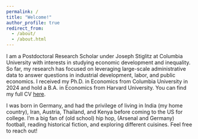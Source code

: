 ```yaml
---
permalink: /
title: "Welcome!"
author_profile: true
redirect_from: 
  - /about/
  - /about.html
---
```


<medium> I am a Postdoctoral Research Scholar under Joseph Stiglitz at Columbia University with interests in studying economic development and inequality. So far, my research has focused on leveraging large-scale administrative data to answer questions in industrial development, labor, and public economics. I received my Ph.D. in Economics from Columbia University in 2024 and hold a B.A. in Economics from Harvard University. You can find my full CV [here](https://parijatlal.github.io/files/lal_parijat_cv.pdf).

I was born in Germany, and had the privilege of living in India (my home country), Iran, Austria, Thailand, and Kenya before coming to the US for college. I’m a big fan of (old school) hip hop, (Arsenal and Germany) football, reading historical fiction, and exploring different cuisines. Feel free to reach out! </medium>